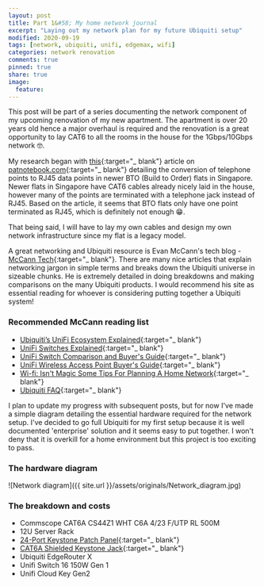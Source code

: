 ```yaml
---
layout: post
title: Part 1&#58; My home network journal
excerpt: "Laying out my network plan for my future Ubiquiti setup"
modified: 2020-09-19
tags: [network, ubiquiti, unifi, edgemax, wifi]
categories: network renovation
comments: true
pinned: true
share: true
image:
  feature:
---
```


This post will be part of a series documenting the network component of my upcoming renovation of my new apartment. The apartment is over 20 years old hence a major overhaul is required and the renovation is a great opportunity to lay CAT6 to all the rooms in the house for the 1Gbps/10Gbps network 🤓.

My research began with [this](https://www.patnotebook.com/bto-networking-singapore/){:target="_ blank"} article on [patnotebook.com](https://patnotebook.com){:target="_ blank"} detailing the conversion of telephone points to RJ45 data points in newer BTO (Build to Order) flats in Singapore. Newer flats in Singapore have CAT6 cables already nicely laid in the house, however many of the points are terminated with a telephone jack instead of RJ45. Based on the article, it seems that BTO flats only have one point terminated as RJ45, which is definitely not enough 😁.

That being said, I will have to lay my own cables and design my own network infrastructure since my flat is a legacy model.

A great networking and Ubiquiti resource is Evan McCann's tech blog - [McCann Tech](https://evanmccann.net/){:target="_ blank"}. There are many nice articles that explain networking jargon in simple terms and breaks down the Ubiquiti universe in sizeable chunks. He is extremely detailed in doing breakdowns and making comparisons on the many Ubiquiti products. I would recommend his site as essential reading for whoever is considering putting together a Ubiquiti system!

### Recommended McCann reading list

* [Ubiquiti’s UniFi Ecosystem Explained](https://evanmccann.net/blog/unifi-ecosystem-overview){:target="_ blank"}
* [UniFi Switches Explained](https://evanmccann.net/blog/2020/6/unifi-switches-explained){:target="_ blank"}
* [UniFi Switch Comparison and Buyer's Guide](https://evanmccann.net/blog/2020/6/unifi-switches-buyers-guide){:target="_ blank"}
* [UniFi Wireless Access Point Buyer's Guide](https://evanmccann.net/blog/unifi-ap-breakdown){:target="_ blank"}
* [Wi-fi&#58; Isn't Magic Some Tips For Planning A Home Network](https://evanmccann.net/blog/home-network-tips){:target="_ blank"}
* [Ubiquiti FAQ](https://evanmccann.net/blog/2020/6/ubiquiti-faq){:target="_ blank"}

I plan to update my progress with subsequent posts, but for now I've made a simple diagram detailing the essential hardware required for the network setup. I've decided to go full Ubiquiti for my first setup because it is well documented 'enterprise' solution and it seems easy to put together. I won't deny that it is overkill for a home environment but this project is too exciting to pass.

### The hardware diagram

![Network diagram]({{ site.url }}/assets/originals/Network_diagram.jpg)

### The breakdown and costs

* Commscope CAT6A CS44Z1 WHT C6A 4/23 F/UTP RL 500M
* 12U Server Rack
* [24-Port Keystone Patch Panel](https://www.amazon.com/dp/B0072JVT02/ref=emc_b_5_i){:target="_ blank"}
* [CAT6A Shielded Keystone Jack](https://www.amazon.com/Listed-Cable-Matters-Shielded-Keystone/dp/B00CLVAJCK/ref=sr_1_1_sspa?dchild=1&keywords=cat6a+shielded+keystone&qid=1603117867&sr=8-1-spons&psc=1&spLa=ZW5jcnlwdGVkUXVhbGlmaWVyPUExTkRGQjNVTjQ0NzBFJmVuY3J5cHRlZElkPUEwNTE2NDAwMjRWNkVCN1FBWVZPJmVuY3J5cHRlZEFkSWQ9QVVOT0wxRFNZUEJMNSZ3aWRnZXROYW1lPXNwX2F0ZiZhY3Rpb249Y2xpY2tSZWRpcmVjdCZkb05vdExvZ0NsaWNrPXRydWU=){:target="_ blank"}
* Ubiquiti EdgeRouter X
* Unifi Switch 16 150W Gen 1
* Unifi Cloud Key Gen2
